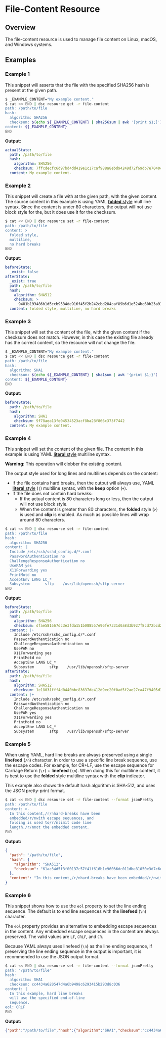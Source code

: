 # File-Content Resource

## Overview

The file-content resource is used to manage file content on Linux, macOS, and Windows systems.

## Examples

### Example 1

This snippet will asserts that the file with the specified SHA256 hash is present at the given path.

```bash
$ _EXAMPLE_CONTENT="My example content."
$ cat << END | dsc resource get -r file-content
path: /path/to/file
hash:
  algorithm: SHA256
  checksum: $(echo ${_EXAMPLE_CONTENT} | sha256sum | awk '{print $1;}')
content: ${_EXAMPLE_CONTENT}
END
```

**Output:**
  
```yaml
actualState:
  path: /path/to/file
  hash:
    algorithm: SHA256
    checksum: 7ffcdecfc6d97bd4dd419e1c17caf988a8ebd94249d72f69db7e7040c9924314
  content: My example content.
```

### Example 2

This snippet will create a file with at the given path, with the given content. The source content
in this example is using YAML [**folded** style](https://yaml.org/spec/1.2.2/#81-block-scalar-styles)
multiline syntax. Since the content is under 80 characters, the output will not use block style for
the, but it does use it for the checksum.

```bash
$ cat << END | dsc resource set -r file-content
path: /path/to/file
content: >
  folded style,
  multiline,
  no hard breaks
END
```

**Output:**
  
```yaml
beforeState:
  _exist: false
afterState:
  _exist: true
  path: /path/to/file
  hash:
    algorithm: SHA512
    checksum: >
      9481b193486b1d5ccb9534de916f45f2b242cbd284caf89b6d1e524bc60b23a91d56a7c83b45a94f45dd990b080021513904791326e41be8367f247398c296f3
  content: folded style, multiline, no hard breaks
```

### Example 3

This snippet will set the content of the file, with the given content if the checksum does not match.
However, in this case the existing file already has the correct content, so the resource will not
change the file.

```bash
$ _EXAMPLE_CONTENT="My example content."
$ cat << END | dsc resource get -r file-content
path: /path/to/file
hash:
  algorithm: SHA1
  checksum: $(echo ${_EXAMPLE_CONTENT} | sha1sum | awk '{print $1;}')
content: ${_EXAMPLE_CONTENT}
END
```

**Output:**
  
```yaml
beforeState:
  path: /path/to/file
  hash:
    algorithm: SHA1
    checksum: 9f78aea13fe04534523acf8ba28f866c373f7442
  content: My example content.
```

### Example 4

This snippet will set the content of the given file. The content in this example is using
YAML [**literal** style](https://yaml.org/spec/1.2.2/#81-block-scalar-styles) multiline syntax.

**Warning:** This operation will clobber the existing content.

The output style used for long lines and multilines depends on the content:

- If the file contains hard breaks, then the output will always use,
  YAML [**literal** style](https://yaml.org/spec/1.2.2/#81-block-scalar-styles) (`|`) multiline
  syntax, with the **keep** option (`+`).
- If the file does not contain hard breaks:
  - If the actual content is 80 characters long or less, then the output will not use block style.
  - When the content is greater than 80 characters, the **folded** style (`>`) is used and **clip**
    is enabled. As much as possible lines will wrap around 80 characters.

```bash
$ cat << END | dsc resource set -r file-content
path: /path/to/file
hash:
  algorithm: SHA256
content: |
  Include /etc/ssh/sshd_config.d/*.conf
  PasswordAuthentication no
  ChallengeResponseAuthentication no
  UsePAM yes
  X11Forwarding yes
  PrintMotd no
  AcceptEnv LANG LC_*
  Subsystem       sftp    /usr/lib/openssh/sftp-server
END
```

**Output:**
  
```yaml
beforeState:
  path: /path/to/file
  hash:
    algorithm: SHA256
    checksum: dfae581667dc3e3fda151b088557e96fe7331d0a8d3b927f8cd72bcd26487060
  content: |+
    Include /etc/ssh/sshd_config.d/*.conf
    PasswordAuthentication no
    ChallengeResponseAuthentication no
    UsePAM no
    X11Forwarding yes
    PrintMotd no
    AcceptEnv LANG LC_*
    Subsystem       sftp    /usr/lib/openssh/sftp-server
afterState:
  path: /path/to/file
  hash:
    algorithm: SHA512
    checksum: 1e18031fff4d0440bbc83637de412d9ec20f0ad5f2ae27ca47f9405d37646297
  content: |+
    Include /etc/ssh/sshd_config.d/*.conf
    PasswordAuthentication no
    ChallengeResponseAuthentication no
    UsePAM yes
    X11Forwarding yes
    PrintMotd no
    AcceptEnv LANG LC_*
    Subsystem       sftp    /usr/lib/openssh/sftp-server
```

### Example 5

When using YAML, hard line breaks are always preserved using a single **linefeed** (`/n`) character.
In order to use a specific line break sequence, use the escape codes. For example, for CR+LF, use
the escape sequence for Carriage Return (`\r`) + **linefeed** (`\n`). When doing this for multiline
content, it is best to use the **folded** style multiline syntax with the **clip** indicator.

This example also shows the default hash algorithm is SHA-512, and uses the JSON pretty-print format.

```bash
$ cat << END | dsc resource set -r file-content --format jsonPretty
path: /path/to/file
content: >-
  In this content,/r/nhard-breaks have been
  embedded/r/nwith escape sequences, and
  folding is used to/r/nlimit code line
  length,/r/nnot the embedded content.
END
```

**Output:**
  
```json
{
  "path": "/path/to/file",
  "hash": {
    "algorithm": "SHA512",
    "checksum": "61ac34d5f3f00137c57f41f616b1e96036dc011dbe81050e3d7c6dc2332ffe99330a7a4eadc60787e96401bf60ae8894fcf3a71330ae72f289481c277deb8378"
  },
  "content": "In this content,/r/nhard-breaks have been embedded/r/nwith escape sequences, and folding is used to/r/nlimit code line length,/r/nnot the embedded content."
}
```

### Example 6

This snippet shows how to use the `eol` property to set the line ending sequence. The default is to
end line sequences with the **linefeed** (`\n`) character.

The `eol` property provides an alternative to embedding escape sequences in the content. Any embedded
escape sequences in the content are always preserved. The valid values are `LF`, `CRLF`, and `CR`.

Because YAML always uses linefeed (`\n`) as the line ending sequence, if preserving the line ending
sequence in the output is important, it is recommended to use the JSON output format.

```bash
$ cat << END | dsc resource set -r file-content --format jsonPretty
path: "/path/to/file"
hash:
  algorithm: SHA1
  checksum: cc4434a620547d4a6b9498c6293415b293d8c036
content: |
  In this example, hard line breaks
  will use the specified end-of-line
  sequence.
eol: CRLF
END
```

**Output:**
  
```json
{"path":"/path/to/file","hash":{"algorithm":"SHA1","checksum":"cc4434a620547d4a6b9498c6293415b293d8c036"},"content":"In this example, hard line breaks\r\nwill use the specified end-of-line\r\nsequence."}
```

[//]: # (cSpell:ignore multilines, nhard, nlimit, nnot, nwith,)
